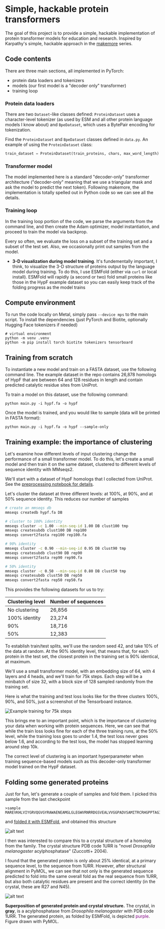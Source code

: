 # Simple, hackable protein transformers 

The goal of this project is to provide a simple, hackable implementation of protein transformer models for education and research. Inspired by Karpathy's simple, hackable approach in the [makemore](https://github.com/karpathy/makemore) series. 


## Code contents 

There are three main sections, all implemented in PyTorch:

- protein data loaders and tokenizers 
- models (our first model is a "decoder only" transformer)
- training loop 


### Protein data loaders 

There are two `Dataset`-like classes defined: `ProteinDataset` uses a character-level tokenizer (as used by ESM and all other protein language models I know about) and `BpeDataset`, which uses a BytePair encoding for tokenization. 

Find the `ProteinDataset` and `BpeDataset` classes defined in `data.py`. An example of using the `ProteinDataset` class: 

```python 
train_dataset = ProteinDataset(train_proteins, chars, max_word_length)
```

### Transformer model 

The model implemented here is a standard "decoder-only" transformer architecture
("decoder-only" meaning that we use a triangular mask and ask the model to predict
the next token). Following makemore, the implementation is totally spelled out in 
Python code so we can see all the details. 


### Training loop 

In the training loop portion of the code, we parse the arguments
from the command line, and then create the Adam optimizer, model
instantiation, and proceed to train the model via backprop. 

Every so often, we evaluate the loss on a subset of the training set and a subset of the test set. Also, we occasionally print out samples from the model. 

- **3-D visualization during model training**. It's fundementally 
  important, I think, to visualize the 3-D structure of proteins
  output by the language model during training. To do this, I use 
  ESMFold (either via `curl` or local install). ESMFold will 
  rapidly (a second or two) fold small proteins like those in the 
  HypF example dataset so you can easily keep track of the folding
  progress as the model trains 


## Compute environment 

To run the code locally on Metal, simply pass `--device mps` to the main script. 
To install the dependencies (just PyTorch and Biotite, optionally Hugging Face
tokenizers if needed)

```
# virtual environment 
python -m venv .venv 
python -m pip install torch biotite tokenizers tensorboard 
```

## Training from scratch  

To instantiate a new model and train on a FASTA dataset, use the following command line. 
The example dataset in the repo contains 26,878 homologs of HypF that are between 64 and
128 residues in length and contain predicted catalytic residue sites from UniProt. 

To train a model on this dataset, use the following command: 

```
python main.py -i hypf.fa -o hypf 
```

Once the model is trained, and you would like to sample (data will be printed in FASTA format):

```
python main.py -i hypf.fa -o hypf --sample-only 
```

## Training example: the importance of clustering 

Let's examine how different levels of input clustering change 
the performance of a small transformer model. To do this, let's 
create a small model and then train it on the same dataset, 
clustered to different levels of sequence identity with MMseqs2. 

We'll start with a dataset of HypF homologs that I collected from 
UniProt. See the [preprocessing notebook for details](preprocessing.ipynb). 

Let's cluster the dataset at three different levels: at 100%, 
at 90%, and at 50% sequence identity. This reduces our number of
samples 

```bash 
# create an mmseqs db 
mmseqs createdb hypf.fa DB 

# cluster to 100% identity 
mmseqs cluster -c 1.00 --min-seq-id 1.00 DB clust100 tmp
mmseqs createsubdb clust100 DB rep100
mmseqs convert2fasta rep100 rep100.fa

# 90% identity 
mmseqs cluster -c 0.90 --min-seq-id 0.95 DB clust90 tmp
mmseqs createsubdb clust90 DB rep90 
mmseqs convert2fasta rep90 rep90.fa   

# 50% identity 
mmseqs cluster -c 0.50 --min-seq-id 0.80 DB clust50 tmp
mmseqs createsubdb clust50 DB rep50 
mmseqs convert2fasta rep50 rep50.fa   
```

This provides the following datasets for us to try: 

| Clustering level | Number of sequences 
|------------------|---------------------
| No clustering    | 26,856
| 100% identity    | 23,274
| 90%              | 18,716
| 50%              | 12,383

To establish train/test splits, we'll use the random seed 42, 
and take 10% of the data at random. At the 90% identity level,
that means that, for each protein in the test set, the closest
protein in the training set is 90% identical, at maximum. 

We'll use a small transformer model, with an embedding size of 64, 
with 4 layers and 4 heads, and we'll train for 75k steps. Each 
step will be a minibatch of size 32, with a block size of 128 
sampled randomly from the training set. 

Here is what the training and test loss looks like for the three
clusters 100%, 90%, and 50%, just a screenshot of the Tensorboard
instance. 

![Example training for 75k steps](img/example-training.png)

This brings me to an important point, which is the importance of clustering your data when working with protein sequences. Here, we can see that while the train loss looks fine for each of the three training runs, at the 50% level, while the training loss goes to under 1.4, the test loss never goes below 1.6, and according to the test loss, the model has stopped learning around step 10k. 

The correct level of clustering is an important hyperparameter when training sequence-based models such as this decoder-only transformer model trained on the HypF dataset. 

## Folding some generated proteins 

Just for fun, let's generate a couple of samples and fold them. 
I picked this sample from the last checkpoint 

```
>sample
MAREVKHLVIYGRVQGVGYRAWAENEAMGLGLEGWVRNRRDGSVEALVVGGPADVSAMITRCRHGPPTAGIVSLLEETCPDAGIPPSRGFKQLPTV
```

and [folded it with ESMFold](), and obtained this structure

![alt text](img/example-folded.png)

I then was interested to compare this to a crystal structure of 
a homolog from the family. The crystal structure PDB code 1URR 
is "novel _Drosophila melanogaster_ acylphosphatase" (Zuccotti+ 2004). 

I found that the generated protein is only about 25% identical, 
at a primary sequence level, to the sequence from 1URR. However, 
after structural alignment in PyMOL, we can see that not only is 
the generated sequence predicted to fold into the same overall fold
as the real sequence from 1URR, but also both catalytic residues 
are present and the correct identity (in the crystal, these are 
R27 and N45). 

![alt text](img/example-folded-crystal.png)

**Superposition of generated protein 
and crystal structure.** The crystal, in **gray**, is a acylphosphatase from _Drosophila melanogaster_ with PDB code 1URR. The generated protein, as folded by ESMFold, is depicted <span style="color:purple;">purple</span>. Figure drawn with PyMOL. 